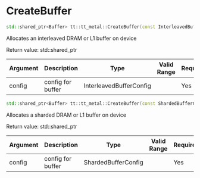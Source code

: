 # CreateBuffer

```cpp
std::shared_ptr<Buffer> tt::tt_metal::CreateBuffer(const InterleavedBufferConfig &config)
```

Allocates an interleaved DRAM or L1 buffer on device

Return value: std::shared_ptr<Buffer>

| Argument      | Description       | Type                    | Valid Range      | Required       |
|---------------|-------------------|-------------------------|------------------|----------------|
| config        | config for buffer | InterleavedBufferConfig |                  | Yes            |

```cpp
std::shared_ptr<Buffer> tt::tt_metal::CreateBuffer(const ShardedBufferConfig &config)
```

Allocates a sharded DRAM or L1 buffer on device

Return value: std::shared_ptr<Buffer>

| Argument      | Description       | Type                | Valid Range      | Required       |
|---------------|-------------------|---------------------|------------------|----------------|
| config        | config for buffer | ShardedBufferConfig |                  | Yes            |
